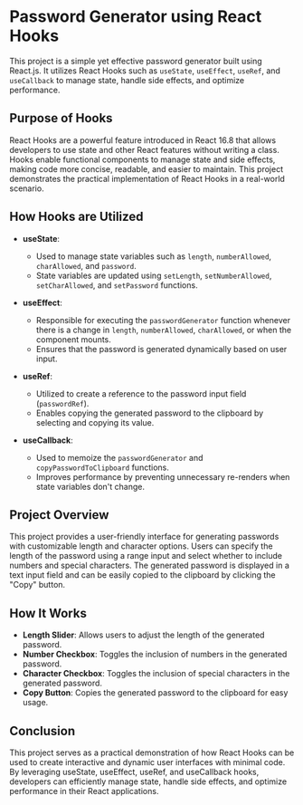 # Password Generator using React Hooks

This project is a simple yet effective password generator built using React.js. It utilizes React Hooks such as `useState`, `useEffect`, `useRef`, and `useCallback` to manage state, handle side effects, and optimize performance.

## Purpose of Hooks

React Hooks are a powerful feature introduced in React 16.8 that allows developers to use state and other React features without writing a class. Hooks enable functional components to manage state and side effects, making code more concise, readable, and easier to maintain. This project demonstrates the practical implementation of React Hooks in a real-world scenario.

## How Hooks are Utilized

- **useState**: 
  - Used to manage state variables such as `length`, `numberAllowed`, `charAllowed`, and `password`. 
  - State variables are updated using `setLength`, `setNumberAllowed`, `setCharAllowed`, and `setPassword` functions.

- **useEffect**: 
  - Responsible for executing the `passwordGenerator` function whenever there is a change in `length`, `numberAllowed`, `charAllowed`, or when the component mounts.
  - Ensures that the password is generated dynamically based on user input.

- **useRef**: 
  - Utilized to create a reference to the password input field (`passwordRef`).
  - Enables copying the generated password to the clipboard by selecting and copying its value.

- **useCallback**: 
  - Used to memoize the `passwordGenerator` and `copyPasswordToClipboard` functions.
  - Improves performance by preventing unnecessary re-renders when state variables don't change.

## Project Overview

This project provides a user-friendly interface for generating passwords with customizable length and character options. Users can specify the length of the password using a range input and select whether to include numbers and special characters. The generated password is displayed in a text input field and can be easily copied to the clipboard by clicking the "Copy" button.

## How It Works

- **Length Slider**: Allows users to adjust the length of the generated password.
- **Number Checkbox**: Toggles the inclusion of numbers in the generated password.
- **Character Checkbox**: Toggles the inclusion of special characters in the generated password.
- **Copy Button**: Copies the generated password to the clipboard for easy usage.

## Conclusion

This project serves as a practical demonstration of how React Hooks can be used to create interactive and dynamic user interfaces with minimal code. By leveraging useState, useEffect, useRef, and useCallback hooks, developers can efficiently manage state, handle side effects, and optimize performance in their React applications.
